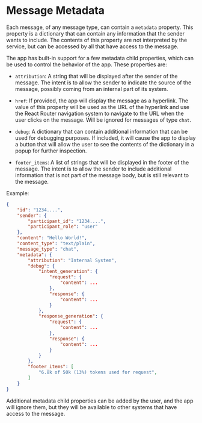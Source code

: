 # Message Metadata

Each message, of any message type, can contain a `metadata` property. This property is a dictionary that can contain any information that the sender wants to include. The contents of this property are not interpreted by the service, but can be accessed by all that have access to the message.

The app has built-in support for a few metadata child properties, which can be used to control the behavior of the app. These properties are:

-   `attribution`: A string that will be displayed after the sender of the message. The intent is to allow the sender to indicate the source of the message, possibly coming from an internal part of its system.

-   `href`: If provided, the app will display the message as a hyperlink. The value of this property will be used as the URL of the hyperlink and use the React Router navigation system to navigate to the URL when the user clicks on the message. Will be ignored for messages of type `chat`.

-   `debug`: A dictionary that can contain additional information that can be used for debugging purposes. If included, it will cause the app to display a button that will allow the user to see the contents of the dictionary in a popup for further inspection.

-   `footer_items`: A list of strings that will be displayed in the footer of the message. The intent is to allow the sender to include additional information that is not part of the message body, but is still relevant to the message.

Example:

```json
{
    "id": "1234....",
    "sender": {
        "participant_id": "1234....",
        "participant_role": "user"
    },
    "content": "Hello World!",
    "content_type": "text/plain",
    "message_type": "chat",
    "metadata": {
        "attribution": "Internal System",
        "debug": {
            "intent_generation": {
                "request": {
                    "content": ...
                },
                "response": {
                    "content": ...
                }
            },
            "response_generation": {
                "request": {
                    "content": ...
                },
                "response": {
                    "content": ...
                }
            }
        },
        "footer_items": [
            "6.8k of 50k (13%) tokens used for request",
        ]
    }
}
```

Additional metadata child properties can be added by the user, and the app will ignore them, but they will be available to other systems that have access to the message.
